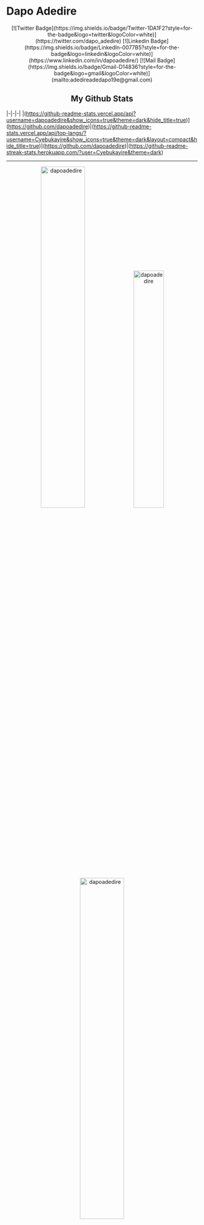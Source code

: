 
 <h1>Dapo Adedire</h1>
 <p align="center">
 [![Twitter Badge](https://img.shields.io/badge/Twitter-1DA1F2?style=for-the-badge&logo=twitter&logoColor=white)](https://twitter.com/dapo_adedire) [![Linkedin Badge](https://img.shields.io/badge/LinkedIn-0077B5?style=for-the-badge&logo=linkedin&logoColor=white)](https://www.linkedin.com/in/dapoadedire/) [![Mail Badge](https://img.shields.io/badge/Gmail-D14836?style=for-the-badge&logo=gmail&logoColor=white)](mailto:adedireadedapo19e@gmail.com) 
</p>
 
 <p align="center">
 <h2 align="center">My Github Stats</h2>


|-|-|-|
|(https://github-readme-stats.vercel.app/api?username=dapoadedire&show_icons=true&theme=dark&hide_title=true)](https://github.com/dapoadedire)|(https://github-readme-stats.vercel.app/api/top-langs/?username=Cyebukayire&show_icons=true&theme=dark&layout=compact&hide_title=true)](https://github.com/dapoadedire)|(https://github-readme-streak-stats.herokuapp.com/?user=Cyebukayire&theme=dark)
<hr>
 

<p align="center">
 <img width="48%" src="https://github-readme-stats.vercel.app/api?username=dapoadedire&show_icons=true&theme=dark&title_color=ff8000&text_color=ffffff&bg_color=6a6a6a&locale=en&hide_border=true" alt="dapoadedire" />
<img width="40%" src="https://github-readme-stats.vercel.app/api/top-langs?username=dapoadedire&show_icons=true&theme=dark&title_color=ff8000&text_color=ffffff&bg_color=6a6a6a&locale=en&layout=compact&hide_border=true" alt="dapoadedire" /> 
<img width="48%" src="https://github-readme-streak-stats.herokuapp.com/?user=dapoadedire&theme=highcontrast&hide_border=true" alt="dapoadedire" />
</p>
 
<!---
dapoadedire/dapoadedire is a ✨ special ✨ repository because its `README.md` (this file) appears on your GitHub profile.
You can click the Preview link to take a look at your changes.
--->
